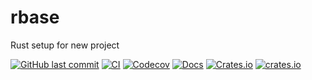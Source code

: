 # rbase
Rust setup for new project

[![GitHub last commit](https://img.shields.io/github/last-commit/lsh0x/rbase)](https://github.com/lsh0x/rbase/commits/main)
[![CI](https://github.com/lsh0x/rbase/workflows/CI/badge.svg)](https://github.com/lsh0x/rbase/actions)
[![Codecov](https://codecov.io/gh/lsh0x/rbase/branch/main/graph/badge.svg)](https://codecov.io/gh/lsh0x/rbase)
[![Docs](https://docs.rs/rbase/badge.svg)](https://docs.rs/rbase)
[![Crates.io](https://img.shields.io/crates/v/rbase.svg)](https://crates.io/crates/rbase)
[![crates.io](https://img.shields.io/crates/d/rbase)](https://crates.io/crates/rbase)
